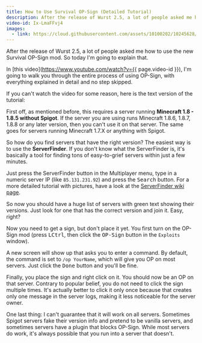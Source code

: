 ```yaml
---
title: How to Use Survival OP-Sign (Detailed Tutorial)
description: After the release of Wurst 2.5, a lot of people asked me how to use the new Survival OP-Sign mod. So today I'm going to explain that.
video-id: Ix-LmaFFvj4
images:
  - link: https://cloud.githubusercontent.com/assets/10100202/10245628/887a70f6-6909-11e5-8678-3e95936d71a1.jpg
---
```

After the release of Wurst 2.5, a lot of people asked me how to use the new Survival OP-Sign mod. So today I'm going to explain that.

In [this video](https://www.youtube.com/watch?v={{ page.video-id }}), I'm going to walk you through the entire process of using OP-Sign, with everything explained in detail and no step skipped.

<!--read more-->

If you can't watch the video for some reason, here is the text version of the tutorial:

First off, as mentioned before, this requires a server running **Minecraft 1.8 - 1.8.5 without Spigot**. If the server you are using runs Minecraft 1.8.6, 1.8.7, 1.8.8 or any later version, then you can't use it on that server. The same goes for servers running Minecraft 1.7.X or anything with Spigot.

So how do you find servers that have the right version? The easiest way is to use the **ServerFinder**. If you don't know what the ServerFinder is, it's basically a tool for finding tons of easy-to-grief servers within just a few minutes.

Just press the ServerFinder button in the Multiplayer menu, type in a numeric server IP (like `85.131.231.92`) and press the <kbd>Search</kbd> button. For a more detailed tutorial with pictures, have a look at the [ServerFinder wiki page](/wiki/Special_Features/Server_Finder/).

So now you should have a huge list of servers with green text showing their versions. Just look for one that has the correct version and join it. Easy, right?

Now you need to get a sign, but don't place it yet. You first turn on the OP-Sign mod (press <kbd>LCtrl</kbd>, then click the <kbd>OP-Sign</kbd> button in the `Exploits` window).

A new screen will show up that asks you to enter a command. By default, the command is set to `/op YourName`, which will give you OP on most servers. Just click the <kbd>Done</kbd> button and you'll be fine.

Finally, you place the sign and right click on it. You should now be an OP on that server. Contrary to popular belief, you do not need to click the sign multiple times. It's actually better to click it only once because that creates only one message in the server logs, making it less noticeable for the server owner.

One last thing: I can't guarantee that it will work on all servers. Sometimes Spigot servers fake their version info and pretend to be vanilla servers, and sometimes servers have a plugin that blocks OP-Sign. While most servers do work, it's always possible that you run into a server that doesn't.
